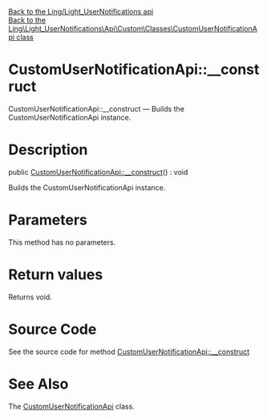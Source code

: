 [Back to the Ling/Light_UserNotifications api](https://github.com/lingtalfi/Light_UserNotifications/blob/master/doc/api/Ling/Light_UserNotifications.md)<br>
[Back to the Ling\Light_UserNotifications\Api\Custom\Classes\CustomUserNotificationApi class](https://github.com/lingtalfi/Light_UserNotifications/blob/master/doc/api/Ling/Light_UserNotifications/Api/Custom/Classes/CustomUserNotificationApi.md)


CustomUserNotificationApi::__construct
================



CustomUserNotificationApi::__construct — Builds the CustomUserNotificationApi instance.




Description
================


public [CustomUserNotificationApi::__construct](https://github.com/lingtalfi/Light_UserNotifications/blob/master/doc/api/Ling/Light_UserNotifications/Api/Custom/Classes/CustomUserNotificationApi/__construct.md)() : void




Builds the CustomUserNotificationApi instance.




Parameters
================

This method has no parameters.


Return values
================

Returns void.








Source Code
===========
See the source code for method [CustomUserNotificationApi::__construct](https://github.com/lingtalfi/Light_UserNotifications/blob/master/Api/Custom/Classes/CustomUserNotificationApi.php#L20-L23)


See Also
================

The [CustomUserNotificationApi](https://github.com/lingtalfi/Light_UserNotifications/blob/master/doc/api/Ling/Light_UserNotifications/Api/Custom/Classes/CustomUserNotificationApi.md) class.



